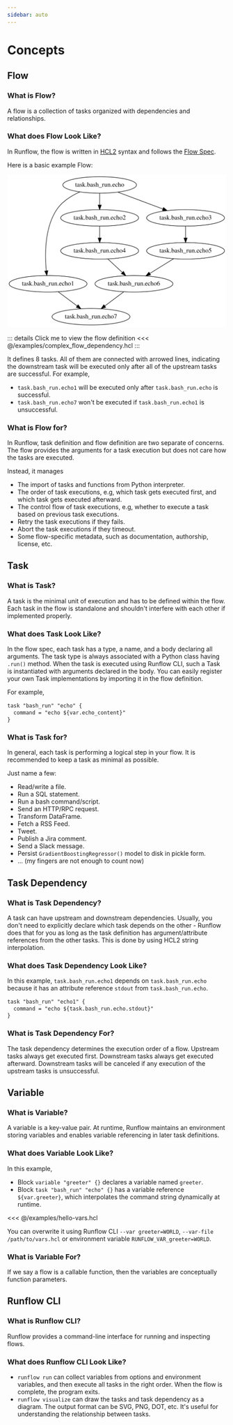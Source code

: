 ```yaml
---
sidebar: auto
---
```


# Concepts

## Flow

### What is Flow?

A flow is a collection of tasks organized with dependencies and relationships.

### What does Flow Look Like?

In Runflow, the flow is written in [HCL2](https://github.com/hashicorp/hcl) syntax and follows the [Flow Spec](flow-spec.md).

Here is a basic example Flow:

![complex_flow_dependency_visualize](/images/complex_flow_dependency_visualize.svg)

::: details Click me to view the flow definition
<<< @/examples/complex_flow_dependency.hcl
:::

It defines 8 tasks. All of them are connected with arrowed lines, indicating the downstream task will be executed only after all of the upstream tasks are successful. For example,

* `task.bash_run.echo1` will be executed only after `task.bash_run.echo` is successful.
* `task.bash_run.echo7` won't be executed if `task.bash_run.echo1` is unsuccessful.

### What is Flow for?

In Runflow, task definition and flow definition are two separate of concerns.
The flow provides the arguments for a task execution but does not care how the tasks are executed.

Instead, it manages

* The import of tasks and functions from Python interpreter.
* The order of task executions, e.g, which task gets executed first, and which task gets executed afterward.
* The control flow of task executions, e.g, whether to execute a task based on previous task executions.
* Retry the task executions if they fails.
* Abort the task executions if they timeout.
* Some flow-specific metadata, such as documentation, authorship, license, etc.

## Task

### What is Task?

A task is the minimal unit of execution and has to be defined within the flow.
Each task in the flow is standalone and shouldn't interfere with each other if implemented properly.

### What does Task Look Like?

In the flow spec, each task has a type, a name, and a body declaring all arguments. The task type is always associated with a Python class having `.run()` method. When the task is executed using Runflow CLI, such a Task is instantiated with arguments declared in the body. You can easily register your own Task implementations by importing it in the flow definition.

For example,

```hcl
task "bash_run" "echo" {
  command = "echo ${var.echo_content}"
}
```

### What is Task for?

In general, each task is performing a logical step in your flow. It is recommended to keep a task as minimal as possible.

Just name a few:

* Read/write a file.
* Run a SQL statement.
* Run a bash command/script.
* Send an HTTP/RPC request.
* Transform DataFrame.
* Fetch a RSS Feed.
* Tweet.
* Publish a Jira comment.
* Send a Slack message.
* Persist `GradientBoostingRegressor()` model to disk in pickle form.
* ... (my fingers are not enough to count now)

## Task Dependency

### What is Task Dependency?

A task can have upstream and downstream dependencies. Usually, you don't need to explicitly declare which task depends on the other - Runflow does that for you as long as the task definition has argument/attribute references from the other tasks. This is done by using HCL2 string interpolation.

### What does Task Dependency Look Like?

In this example, `task.bash_run.echo1` depends on `task.bash_run.echo` because it has an attribute reference `stdout` from `task.bash_run.echo`.

```hcl
task "bash_run" "echo1" {
  command = "echo ${task.bash_run.echo.stdout}"
}
```

### What is Task Dependency For?

The task dependency determines the execution order of a flow.
Upstream tasks always get executed first.
Downstream tasks always get executed afterward.
Downstream tasks will be canceled if any execution of the upstream tasks is unsuccessful.

## Variable

### What is Variable?

A variable is a key-value pair. At runtime, Runflow maintains an environment storing variables and enables variable referencing in later task definitions.

### What does Variable Look Like?

In this example,

* Block `variable "greeter" {}` declares a variable named `greeter`.
* Block `task "bash_run" "echo" {}` has a variable reference `${var.greeter}`, which interpolates the command string dynamically at runtime.

<<< @/examples/hello-vars.hcl

You can overwrite it using Runflow CLI `--var greeter=WORLD`, `--var-file /path/to/vars.hcl` or environment variable `RUNFLOW_VAR_greeter=WORLD`.

### What is Variable For?

If we say a flow is a callable function, then the variables are conceptually function parameters.

## Runflow CLI

### What is Runflow CLI?

Runflow provides a command-line interface for running and inspecting flows.

### What does Runflow CLI Look Like?

* `runflow run` can collect variables from options and environment variables, and then execute all tasks in the right order. When the flow is complete, the program exits.
* `runflow visualize` can draw the tasks and task dependency as a diagram. The output format can be SVG, PNG, DOT, etc. It's useful for understanding the relationship between tasks.

